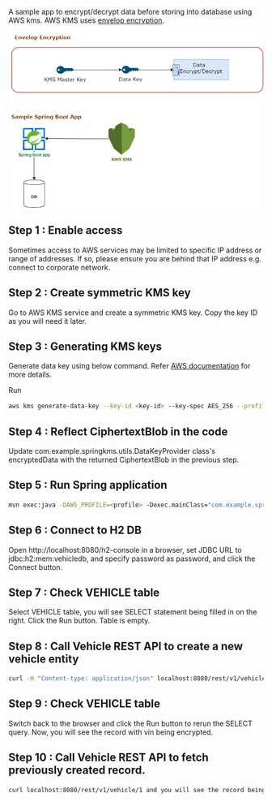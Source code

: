 A sample app to encrypt/decrypt data before storing into database using AWS kms. 
AWS KMS uses [envelop encryption](https://docs.aws.amazon.com/kms/latest/developerguide/concepts.html#enveloping).

![](diagram.png)
## Step 1 : Enable access
Sometimes access to AWS services may be limited to specific IP address or range of addresses. If so, please ensure you are behind that IP address e.g. connect to corporate network.

## Step 2 : Create symmetric KMS key
Go to AWS KMS service and create a symmetric KMS key. Copy the key ID as you will need it later.

## Step 3 : Generating KMS keys

Generate data key using below command. Refer [AWS documentation](https://docs.aws.amazon.com/cli/latest/reference/kms/generate-data-key.html) for more details.

Run
```bash
aws kms generate-data-key --key-id <key-id> --key-spec AES_256 --profile <can be skipped if AWS_PROFILE set> --region us-west-2
```

## Step 4 : Reflect CiphertextBlob in the code 
Update com.example.springkms.utils.DataKeyProvider class's encryptedData with the returned CiphertextBlob in the previous step. 

## Step 5 : Run Spring application 

```bash
mvn exec:java -DAWS_PROFILE=<profile> -Dexec.mainClass="com.example.springkms.SpringKMSApplication"
```

## Step 6 : Connect to H2 DB 
Open http://localhost:8080/h2-console in a browser, set JDBC URL to jdbc:h2:mem:vehicledb, and specify password as password, and click the Connect button.

## Step 7 : Check VEHICLE table 
Select VEHICLE table, you will see SELECT statement being filled in on the right. Click the Run button. Table is empty.  

## Step 8 : Call Vehicle REST API to create a new vehicle entity 

```bash
curl -H "Content-type: application/json" localhost:8080/rest/v1/vehicle -d @payload.json
```

## Step 9 : Check VEHICLE table 
Switch back to the browser and click the Run button to rerun the SELECT query. Now, you will see the record with vin being encrypted.

## Step 10 : Call Vehicle REST API to fetch previously created record. 

```bash
curl localhost:8080/rest/v1/vehicle/1 and you will see the record being returned.
```
